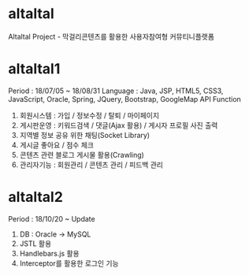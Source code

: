 # altaltal
Altaltal Project - 막걸리콘텐츠를 활용한 사용자참여형 커뮤티니플랫폼

# altaltal1
Period : 18/07/05 ~ 18/08/31
Language : Java, JSP, HTML5, CSS3, JavaScript, Oracle, Spring, JQuery, Bootstrap, GoogleMap API
Function
1) 회원시스템 : 가입 / 정보수정 / 탈퇴 / 마이페이지
2) 게시판운영 : 키워드검색 / 댓글(Ajax 활용) / 게시자 프로필 사진 출력
3) 지역별 정보 공유 위한 채팅(Socket Library)
4) 게시글 좋아요 / 점수 체크
5) 콘텐츠 관련 블로그 게시물 활용(Crawling)
6) 관리자기능 : 회원관리 / 콘텐츠 관리 / 피드백 관리

# altaltal2
Period : 18/10/20 ~
Update
1) DB : Oracle -> MySQL
2) JSTL 활용
3) Handlebars.js 활용
4) Interceptor를 활용한 로그인 기능




